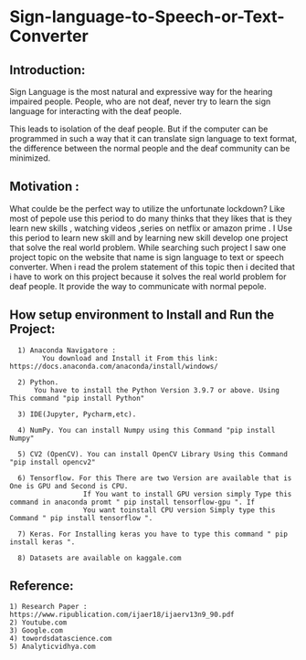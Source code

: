 # Sign-language-to-Speech-or-Text-Converter
## Introduction:
Sign Language is the most natural and expressive way for the
hearing impaired people. People, who are not deaf, never try
to learn the sign language for interacting with the deaf people.

This leads to isolation of the deaf people. But if the computer
can be programmed in such a way that it can translate sign
language to text format, the difference between the normal
people and the deaf community can be minimized. 

## Motivation : 
  What coulde be the perfect way to utilize the unfortunate lockdown? Like most of pepole use this period to do many thinks that they likes that is they learn new skills , watching videos ,series on netflix or amazon prime . I Use this period to learn new skill and by learning new skill develop one project that solve the real world problem. While searching such project I saw one project topic on the website that name is sign language to text or speech converter.
    When i read the prolem statement of this topic then i decited that i have to work on this project because it solves the real world problem for deaf people. It provide the way to communicate with normal pepole.



## How setup environment to Install and Run the Project:
      1) Anaconda Navigatore : 
            You download and Install it From this link: https://docs.anaconda.com/anaconda/install/windows/
            
      2) Python.
          You have to install the Python Version 3.9.7 or above. Using This command "pip install Python"
          
      3) IDE(Jupyter, Pycharm,etc).

      4) NumPy. You can install Numpy using this Command "pip install Numpy"

      5) CV2 (OpenCV). You can install OpenCV Library Using this Command "pip install opencv2"

      6) Tensorflow. For this There are two Version are available that is One is GPU and Second is CPU.
                      If You want to install GPU version simply Type this command in anaconda promt " pip install tensorflow-gpu ". If 
                      You want toinstall CPU version Simply type this Command " pip install tensorflow ". 

      7) Keras. For Installing keras you have to type this command " pip install keras ".
      
      8) Datasets are available on kaggale.com
      
      
## Reference:
    1) Research Paper : https://www.ripublication.com/ijaer18/ijaerv13n9_90.pdf
    2) Youtube.com
    3) Google.com
    4) towordsdatascience.com
    5) Analyticvidhya.com

